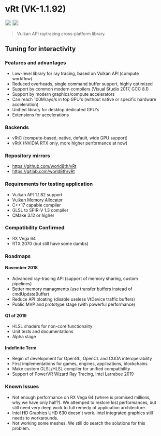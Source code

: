 # vRt (VK-1.1.92)

<a href="https://gitter.im/world8th/vRt?utm_source=badge&utm_medium=badge&utm_campaign=pr-badge&utm_content=badge" target="_blank" title="Gitter"><img src="https://badges.gitter.im/world8th/vRt.svg" alt="Gitter.RT" height="20px"/></a>
<a href="https://etherdonation.com/d?to=0xd9b022cDf82eE7eAB9B17C7d85c3ba005E288383" target="_blank" title="Donate ETH"><img src="https://etherdonation.com/i/btn/donate-btn.png" alt="Donate.ETH" height="20px"/></a>

> Vulkan API raytracing cross-platform library.

## Tuning for interactivity

### Features and advantages

- Low-level library for ray tracing, based on Vulkan API (compute workflow)
- Reduced overheads, single command buffer support, highly optimized
- Support by common modern compilers (Visual Studio 2017, GCC 8.1)
- Support by modern graphics/compute accelerators
- Can reach 100Mrays/s in top GPU's (without native or specific hardware acceleration)
- Unified library for desktop dedicated GPU's
- Extensions for accelerations

### Backends

- vRtC (compute-based, native, default, wide GPU support)
- vRtX (NVIDIA RTX only, more higher performance at now)

### Repository mirrors

- https://github.com/world8th/vRt
- https://gitlab.com/world8th/vRt

### Requirements for testing application

- Vulkan API 1.1.82 support 
- [Vulkan Memory Allocator](https://github.com/GPUOpen-LibrariesAndSDKs/VulkanMemoryAllocator)
- C++17 capable compiler
- GLSL to SPIR-V 1.3 compiler
- CMake 3.12 or higher

### Compatibility Confirmed

- RX Vega 64
- RTX 2070 (but still have some dumbs)

### Roadmaps

#### November 2018

- Advanced ray-tracing API (support of memory sharing, custom pipelines)
- Better memory managments (use transfer buffers instead of cmdUpdateBuffer)
- Reduce API bloating (disable useless VtDevice traffic buffers)
- Public MVP and prototype stage (with powerful performance)

#### Q1 of 2019

- HLSL shaders for non-core functionality
- Unit tests and documentations
- Alpha stage

#### Indefinite Term

- Begin of development for OpenGL, OpenCL and CUDA interoperability
- First implementations for games, engines, applications, blockchains
- Make custom GLSL/HLSL compiler for unified compatibility
- Support of PowerVR Wizard Ray Tracing, Intel Larrabee 2019

### Known Issues

- Not enough performance on RX Vega 64 (where is promised millions, why we have only half?). We attemped to restore lost performances, but still need very deep work to full remedy of application architecture.
- Intel HD Graphics UHD 630 doesn't work. Intel integrated graphics still needs to workarounds.
- Not working some meshes. We still do search the solutions for this problem.
